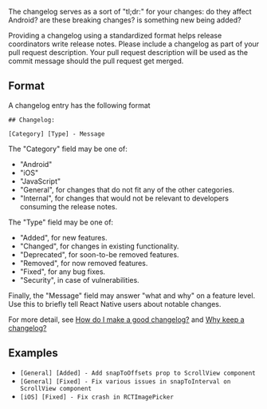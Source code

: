 The changelog serves as a sort of "tl;dr:" for your changes: do they affect Android? are these breaking changes? is something new being added?

Providing a changelog using a standardized format helps release coordinators write release notes. Please include a changelog as part of your pull request description. Your pull request description will be used as the commit message should the pull request get merged. 

## Format

A changelog entry has the following format

```
## Changelog:

[Category] [Type] - Message
```	

The "Category" field may be one of:

* "Android"
* "iOS"
* "JavaScript"
* "General", for changes that do not fit any of the other categories.
* "Internal", for changes that would not be relevant to developers consuming the release notes.

The "Type" field may be one of:

* "Added", for new features.	
* "Changed", for changes in existing functionality.	
* "Deprecated", for soon-to-be removed features.	
* "Removed", for now removed features.	
* "Fixed", for any bug fixes.	
* "Security", in case of vulnerabilities.	

Finally, the "Message" field may answer "what and why" on a feature level. Use this to briefly tell React Native users about notable changes.

For more detail, see [How do I make a good changelog?](https://keepachangelog.com/en/1.0.0/#how) and [Why keep a changelog?](https://keepachangelog.com/en/1.0.0/#why)

## Examples	

* `[General] [Added] - Add snapToOffsets prop to ScrollView component`
* `[General] [Fixed] - Fix various issues in snapToInterval on ScrollView component`
* `[iOS] [Fixed] - Fix crash in RCTImagePicker`